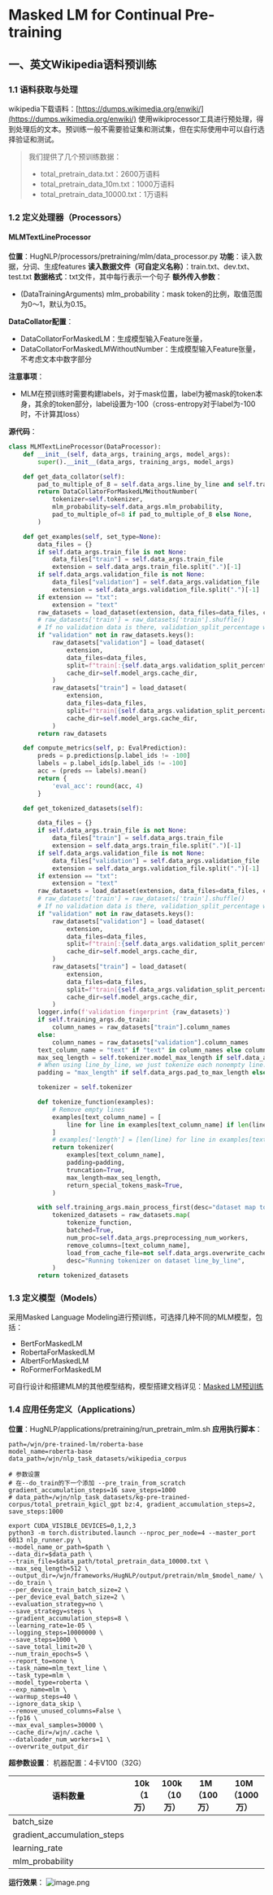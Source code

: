 # Masked LM for Continual Pre-training
## 一、英文Wikipedia语料预训练
### 1.1 语料获取与处理
wikipedia下载语料：[https://dumps.wikimedia.org/enwiki/](https://dumps.wikimedia.org/enwiki/)
使用wikiprocessor工具进行预处理，得到处理后的文本。预训练一般不需要验证集和测试集，但在实际使用中可以自行选择验证和测试。
> 我们提供了几个预训练数据：
> - total_pretrain_data.txt：2600万语料
> - total_pretrain_data_10m.txt：1000万语料
> - total_pretrain_data_10000.txt：1万语料

### 1.2 定义处理器（Processors）
#### MLMTextLineProcessor
**位置**：HugNLP/processors/pretraining/mlm/data_processor.py
**功能**：读入数据，分词、生成features
**读入数据文件（可自定义名称）**：train.txt、dev.txt、test.txt
**数据格式**：txt文件，其中每行表示一个句子
**额外传入参数**：

- (DataTrainingArguments) mlm_probability：mask token的比例，取值范围为0～1，默认为0.15。

**DataCollator配置**：

- DataCollatorForMaskedLM：生成模型输入Feature张量，
- DataCollatorForMaskedLMWithoutNumber：生成模型输入Feature张量，不考虑文本中数字部分

**注意事项**：

- MLM在预训练时需要构建labels，对于mask位置，label为被mask的token本身，其余的token部分，label设置为-100（cross-entropy对于label为-100时，不计算其loss）

**源代码**：
```python
class MLMTextLineProcessor(DataProcessor):
    def __init__(self, data_args, training_args, model_args):
        super().__init__(data_args, training_args, model_args)

    def get_data_collator(self):
        pad_to_multiple_of_8 = self.data_args.line_by_line and self.training_args.fp16 and not self.data_args.pad_to_max_length
        return DataCollatorForMaskedLMWithoutNumber(
            tokenizer=self.tokenizer,
            mlm_probability=self.data_args.mlm_probability,
            pad_to_multiple_of=8 if pad_to_multiple_of_8 else None,
        )

    def get_examples(self, set_type=None):
        data_files = {}
        if self.data_args.train_file is not None:
            data_files["train"] = self.data_args.train_file
            extension = self.data_args.train_file.split(".")[-1]
        if self.data_args.validation_file is not None:
            data_files["validation"] = self.data_args.validation_file
            extension = self.data_args.validation_file.split(".")[-1]
        if extension == "txt":
            extension = "text"
        raw_datasets = load_dataset(extension, data_files=data_files, cache_dir=self.model_args.cache_dir)
        # raw_datasets['train'] = raw_datasets['train'].shuffle()
        # If no validation data is there, validation_split_percentage will be used to divide the dataset.
        if "validation" not in raw_datasets.keys():
            raw_datasets["validation"] = load_dataset(
                extension,
                data_files=data_files,
                split=f"train[:{self.data_args.validation_split_percentage}%]",
                cache_dir=self.model_args.cache_dir,
            )
            raw_datasets["train"] = load_dataset(
                extension,
                data_files=data_files,
                split=f"train[{self.data_args.validation_split_percentage}%:]",
                cache_dir=self.model_args.cache_dir,
            )
        return raw_datasets

    def compute_metrics(self, p: EvalPrediction):
        preds = p.predictions[p.label_ids != -100]
        labels = p.label_ids[p.label_ids != -100]
        acc = (preds == labels).mean()
        return {
            'eval_acc': round(acc, 4)
        }

    def get_tokenized_datasets(self):

        data_files = {}
        if self.data_args.train_file is not None:
            data_files["train"] = self.data_args.train_file
            extension = self.data_args.train_file.split(".")[-1]
        if self.data_args.validation_file is not None:
            data_files["validation"] = self.data_args.validation_file
            extension = self.data_args.validation_file.split(".")[-1]
        if extension == "txt":
            extension = "text"
        raw_datasets = load_dataset(extension, data_files=data_files, cache_dir=self.model_args.cache_dir)
        # raw_datasets['train'] = raw_datasets['train'].shuffle()
        # If no validation data is there, validation_split_percentage will be used to divide the dataset.
        if "validation" not in raw_datasets.keys():
            raw_datasets["validation"] = load_dataset(
                extension,
                data_files=data_files,
                split=f"train[:{self.data_args.validation_split_percentage}%]",
                cache_dir=self.model_args.cache_dir,
            )
            raw_datasets["train"] = load_dataset(
                extension,
                data_files=data_files,
                split=f"train[{self.data_args.validation_split_percentage}%:]",
                cache_dir=self.model_args.cache_dir,
            )
        logger.info(f'validation fingerprint {raw_datasets}')
        if self.training_args.do_train:
            column_names = raw_datasets["train"].column_names
        else:
            column_names = raw_datasets["validation"].column_names
        text_column_name = "text" if "text" in column_names else column_names[0]
        max_seq_length = self.tokenizer.model_max_length if self.data_args.max_seq_length is None else self.data_args.max_seq_length
        # When using line_by_line, we just tokenize each nonempty line.
        padding = "max_length" if self.data_args.pad_to_max_length else False

        tokenizer = self.tokenizer

        def tokenize_function(examples):
            # Remove empty lines
            examples[text_column_name] = [
                line for line in examples[text_column_name] if len(line) > 0 and not line.isspace()
            ]
            # examples['length'] = [len(line) for line in examples[text_column_name]]
            return tokenizer(
                examples[text_column_name],
                padding=padding,
                truncation=True,
                max_length=max_seq_length,
                return_special_tokens_mask=True,
            )

        with self.training_args.main_process_first(desc="dataset map tokenization"):
            tokenized_datasets = raw_datasets.map(
                tokenize_function,
                batched=True,
                num_proc=self.data_args.preprocessing_num_workers,
                remove_columns=[text_column_name],
                load_from_cache_file=not self.data_args.overwrite_cache,
                desc="Running tokenizer on dataset line_by_line",
            )
        return tokenized_datasets

```

### 1.3 定义模型（Models）
采用Masked Language Modeling进行预训练，可选择几种不同的MLM模型，包括：

- BertForMaskedLM
- RobertaForMaskedLM
- AlbertForMaskedLM
- RoFormerForMaskedLM

可自行设计和搭建MLM的其他模型结构，模型搭建文档详见：[Masked LM预训练](https://www.yuque.com/wangjianing-jrsey/ktxelv/meublgy9pnbfmbbp?view=doc_embed)
### 1.4 应用任务定义（Applications）
**位置**：HugNLP/applications/pretraining/run_pretrain_mlm.sh
**应用执行脚本**：
```
path=/wjn/pre-trained-lm/roberta-base
model_name=roberta-base
data_path=/wjn/nlp_task_datasets/wikipedia_corpus

# 参数设置
# 在--do_train的下一个添加 --pre_train_from_scratch  gradient_accumulation_steps=16 save_steps=1000
# data_path=/wjn/nlp_task_datasets/kg-pre-trained-corpus/total_pretrain_kgicl_gpt bz:4, gradient_accumulation_steps=2, save_steps:1000

export CUDA_VISIBLE_DEVICES=0,1,2,3
python3 -m torch.distributed.launch --nproc_per_node=4 --master_port 6013 nlp_runner.py \
--model_name_or_path=$path \
--data_dir=$data_path \
--train_file=$data_path/total_pretrain_data_10000.txt \
--max_seq_length=512 \
--output_dir=/wjn/frameworks/HugNLP/output/pretrain/mlm_$model_name/ \
--do_train \
--per_device_train_batch_size=2 \
--per_device_eval_batch_size=2 \
--evaluation_strategy=no \
--save_strategy=steps \
--gradient_accumulation_steps=8 \
--learning_rate=1e-05 \
--logging_steps=10000000 \
--save_steps=1000 \
--save_total_limit=20 \
--num_train_epochs=5 \
--report_to=none \
--task_name=mlm_text_line \
--task_type=mlm \
--model_type=roberta \
--exp_name=mlm \
--warmup_steps=40 \
--ignore_data_skip \
--remove_unused_columns=False \
--fp16 \
--max_eval_samples=30000 \
--cache_dir=/wjn/.cache \
--dataloader_num_workers=1 \
--overwrite_output_dir
```
**超参数设置**：
机器配置：4卡V100（32G）

| 语料数量 | 10k（1万） | 100k（10万） | 1M（100万） | 10M（1000万） |
| --- | --- | --- | --- | --- |
| batch_size |  |  |  |  |
| gradient_accumulation_steps |  |  |  |  |
| learning_rate |  |  |  |  |
| mlm_probability |  |  |  |  |

**运行效果**：
![image.png](https://cdn.nlark.com/yuque/0/2023/png/12897066/1676618058372-8063c1cc-20c6-4b89-bdc0-db34ab288c19.png#averageHue=%230b0b0b&clientId=u22b51b75-baf9-4&from=paste&height=321&id=u593f9586&name=image.png&originHeight=642&originWidth=1196&originalType=binary&ratio=2&rotation=0&showTitle=false&size=125161&status=done&style=none&taskId=u1a256fe7-3eb7-41cb-b701-1af74cbb125&title=&width=598)
